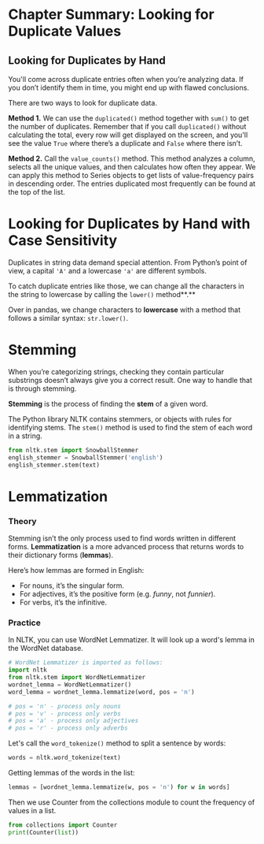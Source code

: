 # Chapter Summary: Looking for Duplicate Values

## Looking for Duplicates by Hand

You'll come across duplicate entries often when you’re analyzing data. If you don’t identify them in time, you might end up with flawed conclusions.

There are two ways to look for duplicate data.

**Method 1.** We can use the `duplicated()` method together with `sum()` to get the number of duplicates. Remember that if you call `duplicated()` without calculating the total, every row will get displayed on the screen, and you'll see the value `True` where there’s a duplicate and `False` where there isn’t.

**Method 2.** Call the `value_counts()` method. This method analyzes a column, selects all the unique values, and then calculates how often they appear. We can apply this method to Series objects to get lists of value-frequency pairs in descending order. The entries duplicated most frequently can be found at the top of the list.

# Looking for Duplicates by Hand with Case Sensitivity

Duplicates in string data demand special attention. From Python’s point of view, a capital `'A'` and a lowercase `'a'` are different symbols.

To catch duplicate entries like those, we can change all the characters in the string to lowercase by calling the `lower()` method**.**

Over in pandas, we change characters to **lowercase** with a method that follows a similar syntax: `str.lower()`.

# Stemming

When you’re categorizing strings, checking they contain particular substrings doesn’t always give you a correct result. One way to handle that is through stemming.

**Stemming** is the process of finding the **stem** of a given word.

The Python library NLTK contains stemmers, or objects with rules for identifying stems. The `stem()` method is used to find the stem of each word in a string.

```python
from nltk.stem import SnowballStemmer 
english_stemmer = SnowballStemmer('english')
english_stemmer.stem(text)
```

# Lemmatization

### Theory

Stemming isn’t the only process used to find words written in different forms. **Lemmatization** is a more advanced process that returns words to their dictionary forms (**lemmas**).

Here’s how lemmas are formed in English:

- For nouns, it’s the singular form.
- For adjectives, it’s the positive form (e.g. *funny*, not *funnier*).
- For verbs, it’s the infinitive.

### Practice

In NLTK, you can use WordNet Lemmatizer. It will look up a word's lemma in the WordNet database.

```python
# WordNet Lemmatizer is imported as follows:
import nltk
from nltk.stem import WordNetLemmatizer
wordnet_lemma = WordNetLemmatizer()
word_lemma = wordnet_lemma.lemmatize(word, pos = 'n')

# pos = 'n' - process only nouns
# pos = 'v' - process only verbs
# pos = 'a' - process only adjectives
# pos = 'r' - process only adverbs
```

Let's call the `word_tokenize()` method to split a sentence by words:

```python
words = nltk.word_tokenize(text)
```

Getting lemmas of the words in the list:

```python
lemmas = [wordnet_lemma.lemmatize(w, pos = 'n') for w in words]
```

Then we use Counter from the collections module to count the frequency of values in a list.

```python
from collections import Counter
print(Counter(list))
```